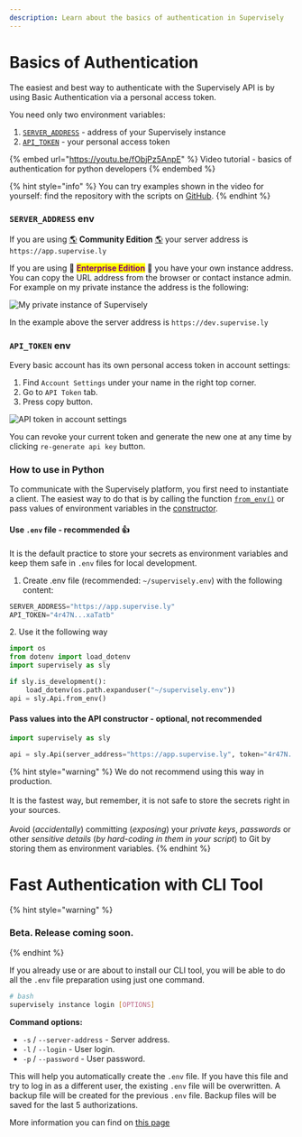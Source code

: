 ```yaml
---
description: Learn about the basics of authentication in Supervisely
---
```


# Basics of Authentication

The easiest and best way to authenticate with the Supervisely API is by using Basic Authentication via a personal access token.

You need only two environment variables:

1. [`SERVER_ADDRESS`](basics-of-authentication.md#server\_address-env) - address of your Supervisely instance
2. [`API_TOKEN`](basics-of-authentication.md#api\_token-env) - your personal access token

{% embed url="https://youtu.be/fObjPz5AnpE" %}
Video tutorial - basics of authentication for python developers
{% endembed %}

{% hint style="info" %}
You can try examples shown in the video for yourself: find the repository with the scripts on [GitHub](https://github.com/supervisely-ecosystem/example-creds-storage).&#x20;
{% endhint %}

### `SERVER_ADDRESS` env

If you are using [🌎](basics-of-authentication.md#community) **Community Edition** [🌎](basics-of-authentication.md#community) your server address is `https://app.supervise.ly`

If you are using 🔐 <mark style="color:purple;">**Enterprise Edition**</mark> 🔐 you have your own instance address. You can copy the URL address from the browser or contact instance admin. For example on my private instance the address is the following:

![My private instance of Supervisely](https://user-images.githubusercontent.com/12828725/178995621-5d6b363b-e3c3-4653-8a58-95b9c8f62b34.png)

In the example above the server address is `https://dev.supervise.ly`

### `API_TOKEN` env

Every basic account has its own personal access token in account settings:

1. Find `Account Settings` under your name in the right top corner.
2. Go to `API Token` tab.
3. Press copy button.

![API token in account settings](https://user-images.githubusercontent.com/12828725/178999565-db05fdfb-2a72-49b2-8247-73873ee9f9ff.png)

You can revoke your current token and generate the new one at any time by clicking `re-generate api key` button.

### How to use in Python

To communicate with the Supervisely platform, you first need to instantiate a client. The easiest way to do that is by calling the function [`from_env()`](https://supervisely.readthedocs.io/en/latest/sdk/supervisely.api.api.Api.html#supervisely.api.api.Api.from\_env) or pass values of environment variables in the [constructor](https://supervisely.readthedocs.io/en/latest/sdk/supervisely.api.api.Api.html#supervisely.api.api.Api).

#### Use `.env` file - recommended 👍

It is the default practice to store your secrets as environment variables and keep them safe in `.env` files for local development.&#x20;

1. Create .env file (recommended: `~/supervisely.env`) with the following content:

```python
SERVER_ADDRESS="https://app.supervise.ly"
API_TOKEN="4r47N...xaTatb"
```

2\. Use it the following way

```python
import os
from dotenv import load_dotenv
import supervisely as sly

if sly.is_development():
    load_dotenv(os.path.expanduser("~/supervisely.env"))
api = sly.Api.from_env()
```

#### Pass values into the API constructor - optional, not recommended

```python
import supervisely as sly

api = sly.Api(server_address="https://app.supervise.ly", token="4r47N...xaTatb")
```

{% hint style="warning" %}
We do not recommend using this way in production.\
\
It is the fastest way, but remember, it is not safe to store the secrets right in your sources. \
\
Avoid (_accidentally_) committing (_exposing_) your _private keys_, _passwords_ or other _sensitive details_ (_by hard-coding in them in your script_) to Git by storing them as environment variables.
{% endhint %}


# Fast Authentication with CLI Tool

{% hint style="warning" %}
### Beta. Release coming soon.
{% endhint %}

If you already use or are about to install our CLI tool, you will be able to do all the `.env` file preparation using just one command.

```bash
# bash
supervisely instance login [OPTIONS]
```
**Command options:**
- `-s` / `--server-address` - Server address.
- `-l` / `--login` - User login.
- `-p` / `--password` - User password.

This will help you automatically create the `.env` file. If you have this file and try to log in as a different user, the existing `.env` file will be overwritten. A backup file will be created for the previous `.env` file. Backup files will be saved for the last 5 authorizations.

More information you can find on [this page](command-line-interface/cli-tool/instance.md#login) 